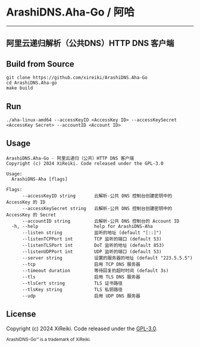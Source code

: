 # ArashiDNS.Aha-Go / 阿哈
----------
阿里云递归解析（公共DNS）HTTP DNS 客户端
----------

## Build from Source
```
git clone https://github.com/xireiki/ArashiDNS.Aha-Go
cd ArashiDNS.Aha-go
make build
```

## Run
```
./aha-linux-amd64 --accessKeyID <AccessKey ID> --accessKeySecret <AccessKey Secret> --accountID <Account ID>
```

## Usage
```
ArashiDNS.Aha-Go - 阿里云递归（公共）HTTP DNS 客户端
Copyright (c) 2024 XiReiki. Code released under the GPL-3.0

Usage:
  ArashiDNS-Aha [flags]

Flags:
      --accessKeyID string       云解析-公共 DNS 控制台创建密钥中的 AccessKey 的 ID
      --accessKeySecret string   云解析-公共 DNS 控制台创建密钥中的 AccessKey 的 Secret
      --accountID string         云解析-公共 DNS 控制台的 Account ID
  -h, --help                     help for ArashiDNS-Aha
      --listen string            监听的地址 (default "[::]")
      --listenTCPPort int        TCP 监听的端口 (default 53)
      --listenTLSPort int        DoT 监听的地址 (default 853)
      --listenUDPPort int        UDP 监听的端口 (default 53)
      --server string            设置的服务器的地址 (default "223.5.5.5")
      --tcp                      启用 TCP DNS 服务器
      --timeout duration         等待回复的超时时间 (default 3s)
      --tls                      启用 TLS DNS 服务器
      --tlsCert string           TLS 证书路径
      --tlsKey string            TLS 私钥路径
      --udp                      启用 UDP DNS 服务器
```

## License

Copyright (c) 2024 XiReiki. Code released under the [GPL-3.0](https://github.com/xireiki/ArashiDNS.Aha-go/blob/main/LICENSE). 

<sup>ArashiDNS-Go™ is a trademark of XiReiki.</sup>
